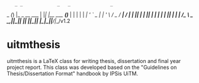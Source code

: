        _ _             _   _               _     
 _   _(_) |_ _ __ ___ | |_| |__   ___  ___(_)___ 
| | | | | __| '_ ` _ \| __| '_ \ / _ \/ __| / __|
| |_| | | |_| | | | | | |_| | | |  __/\__ \ \__ \
 \__,_|_|\__|_| |_| |_|\__|_| |_|\___||___/_|___/v1.2

# uitmthesis

uitmthesis is a LaTeX class for writing thesis, dissertation and final year project report. This class was developed based on the "Guidelines on Thesis/Dissertation Format" handbook by IPSis UiTM.

